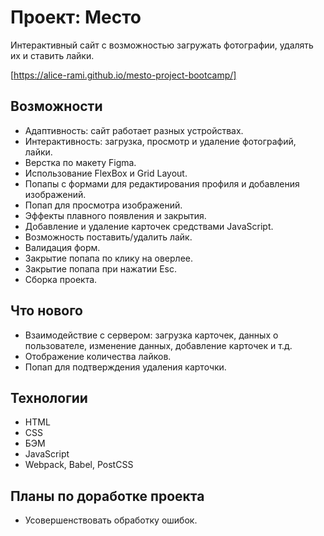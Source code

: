 # Проект: Место

Интерактивный сайт с возможностью загружать фотографии, удалять их и ставить лайки.

[https://alice-rami.github.io/mesto-project-bootcamp/]

## Возможности
* Адаптивность: сайт работает разных устройствах.
* Интерактивность: загрузка, просмотр и удаление фотографий, лайки.
* Верстка по макету Figma.
* Использование FlexBox и Grid Layout.
* Попапы с формами для редактирования профиля и добавления изображений.
* Попап для просмотра изображений.
* Эффекты плавного появления и закрытия.
* Добавление и удаление карточек средствами JavaScript.
* Возможность поставить/удалить лайк.
* Валидация форм.
* Закрытие попапа по клику на оверлее.
* Закрытие попапа при нажатии Esc.
* Сборка проекта.

## Что нового
* Взаимодействие с сервером: загрузка карточек, данных о пользователе, изменение данных, добавление карточек и т.д.
* Отображение количества лайков.
* Попап для подтверждения удаления карточки.

## Технологии

* HTML
* CSS
* БЭМ
* JavaScript
* Webpack, Babel, PostCSS

## Планы по доработке проекта

* Усовершенствовать обработку ошибок.